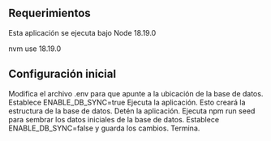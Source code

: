 ## Requerimientos

Esta aplicación se ejecuta bajo Node 18.19.0

nvm use 18.19.0

## Configuración inicial

Modifica el archivo .env para que apunte a la ubicación de la base de datos.
Establece ENABLE_DB_SYNC=true
Ejecuta la aplicación. Esto creará la estructura de la base de datos.
Detén la aplicación.
Ejecuta npm run seed para sembrar los datos iniciales de la base de datos.
Establece ENABLE_DB_SYNC=false y guarda los cambios.
Termina.
